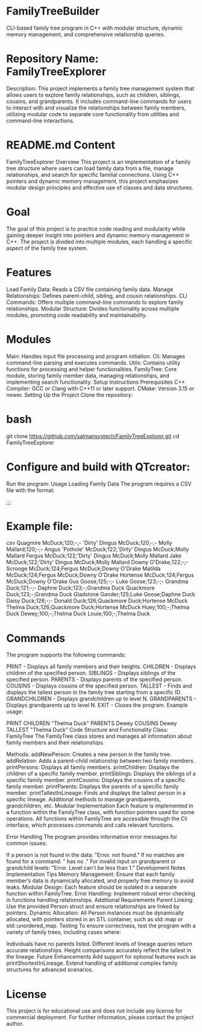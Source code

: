 # FamilyTreeBuilder
 CLI-based family tree program in C++ with modular structure, dynamic memory management, and comprehensive relationship queries.
 
# Repository Name: FamilyTreeExplorer

Description: This project implements a family tree management system that allows users to explore family relationships, such as children, siblings, cousins, and grandparents. It includes command-line commands for users to interact with and visualize the relationships between family members, utilizing modular code to separate core functionality from utilities and command-line interactions.

# README.md Content
FamilyTreeExplorer
Overview
This project is an implementation of a family tree structure where users can load family data from a file, manage relationships, and search for specific familial connections. Using C++ pointers and dynamic memory management, this project emphasizes modular design principles and effective use of classes and data structures.

# Goal
The goal of this project is to practice code reading and modularity while gaining deeper insight into pointers and dynamic memory management in C++. The project is divided into multiple modules, each handling a specific aspect of the family tree system.

# Features
Load Family Data: Reads a CSV file containing family data.
Manage Relationships: Defines parent-child, sibling, and cousin relationships.
CLI Commands: Offers multiple command-line commands to explore family relationships.
Modular Structure: Divides functionality across multiple modules, promoting code readability and maintainability.
# Modules
Main: Handles input file processing and program initiation.
Cli: Manages command-line parsing and executes commands.
Utils: Contains utility functions for processing and helper functionalities.
FamilyTree: Core module, storing family member data, managing relationships, and implementing search functionality.
Setup Instructions
Prerequisites
C++ Compiler: GCC or Clang with C++11 or later support.
CMake: Version 3.15 or newer.
Setting Up the Project
Clone the repository:

# bash
git clone https://github.com/salmansystech/FamilyTreeExplorer.git
cd FamilyTreeExplorer
# Configure and build with QTcreator:



Run the program:
Usage
Loading Family Data
The program requires a CSV file with the format:

<ID>;<Height>;<Parent1>;<Parent2>
# Example file:
csv
Quagmire McDuck;120;-;-
'Dirty' Dingus McDuck;120;-;-
Molly Mallard;120;-;-
Angus 'Pothole' McDuck;122;'Dirty' Dingus McDuck;Molly Mallard
Fergus McDuck;122;'Dirty' Dingus McDuck;Molly Mallard
Jake McDuck;122;'Dirty' Dingus McDuck;Molly Mallard
Downy O'Drake;122;-;-
Scrooge McDuck;124;Fergus McDuck;Downy O'Drake
Matilda McDuck;124;Fergus McDuck;Downy O'Drake
Hortense McDuck;124;Fergus McDuck;Downy O'Drake
Gus Goose;125;-;-
Luke Goose;123;-;-
Grandma Duck;121;-;-
Daphne Duck;123;-;Grandma Duck
Quackmore Duck;123;-;Grandma Duck
Gladstone Gander;125;Luke Goose;Daphne Duck
Daisy Duck;126;-;-
Donald Duck;126;Quackmore Duck;Hortense McDuck
Thelma Duck;126;Quackmore Duck;Hortense McDuck
Huey;100;-;Thelma Duck
Dewey;100;-;Thelma Duck
Louie;100;-;Thelma Duck

# Commands
The program supports the following commands:

PRINT - Displays all family members and their heights.
CHILDREN <ID> - Displays children of the specified person.
SIBLINGS <ID> - Displays siblings of the specified person.
PARENTS <ID> - Displays parents of the specified person.
COUSINS <ID> - Displays cousins of the specified person.
TALLEST <ID> - Finds and displays the tallest person in the family tree starting from a specific ID.
GRANDCHILDREN <ID> <N> - Displays grandchildren up to level N.
GRANDPARENTS <ID> <N> - Displays grandparents up to level N.
EXIT - Closes the program.
Example usage:

PRINT
CHILDREN "Thelma Duck"
PARENTS Dewey
COUSINS Dewey
TALLEST "Thelma Duck"
Code Structure and Functionality
Class: FamilyTree
The FamilyTree class stores and manages all information about family members and their relationships.

Methods:
addNewPerson: Creates a new person in the family tree.
addRelation: Adds a parent-child relationship between two family members.
printPersons: Displays all family members.
printChildren: Displays the children of a specific family member.
printSiblings: Displays the siblings of a specific family member.
printCousins: Displays the cousins of a specific family member.
printParents: Displays the parents of a specific family member.
printTallestInLineage: Finds and displays the tallest person in a specific lineage.
Additional methods to manage grandparents, grandchildren, etc.
Modular Implementation
Each feature is implemented in a function within the FamilyTree class, with function pointers used for some operations. All functions within FamilyTree are accessible through the Cli interface, which processes commands and calls relevant functions.

Error Handling
The program provides informative error messages for common issues:

If a person is not found in the data: "Error. <ID> not found."
If no matches are found for a command: "<ID> has no <group to be printed>."
For invalid input on grandparent or grandchild levels: "Error. Level can't be less than 1."
Development Notes
Implementation Tips
Memory Management: Ensure that each family member’s data is dynamically allocated, and properly free memory to avoid leaks.
Modular Design: Each feature should be isolated in a separate function within FamilyTree.
Error Handling: Implement robust error checking in functions handling relationships.
Additional Requirements
Parent Linking: Use the provided Person struct and ensure relationships are linked by pointers.
Dynamic Allocation: All Person instances must be dynamically allocated, with pointers stored in an STL container, such as std::map or std::unordered_map.
Testing
To ensure correctness, test the program with a variety of family trees, including cases where:

Individuals have no parents listed.
Different levels of lineage queries return accurate relationships.
Height comparisons accurately reflect the tallest in the lineage.
Future Enhancements
Add support for optional features such as printShortestInLineage.
Extend handling of additional complex family structures for advanced scenarios.
# License
This project is for educational use and does not include any license for commercial deployment. For further information, please contact the project author.

